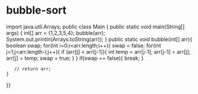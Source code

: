 # bubble-sort


import java.util.Arrays;
public class Main
{
	public static void main(String[] args) {
	    int[] arr = {1,2,3,5,4};
	    bubble(arr);
		System.out.println(Arrays.toString(arr));
	}
	public static void bubble(int[] arr){
	    boolean swap;
	    for(int i=0;i<arr.length;i++){
	    swap = false;
	        for(int j=1;j<arr.length-i;j++){
	            if (arr[j] < arr[j-1]){
	                int temp = arr[j-1];
	                arr[j-1] = arr[j];
	                arr[j] = temp;
	                swap = true;
	            } 
	        }
	        if(swap == false){
	            break;
	        }
	    
	   // return arr;
	}
}}
